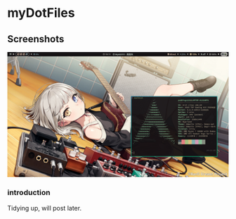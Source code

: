 # myDotFiles  
## Screenshots  
![](/screenshots/231208_19h11m44s_grim.png)  
### introduction  
Tidying up, will post later.  
